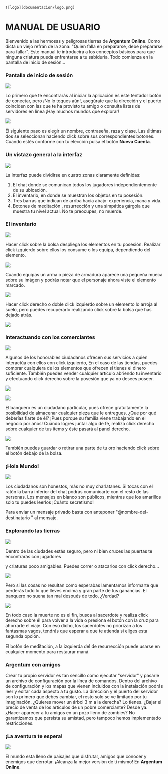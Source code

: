     ![logo](documentacion/logo.png)

# MANUAL DE USUARIO

Bienvenido a las hermosas y peligrosas tierras de **Argentum Online**. Como dicta un viejo refrán de la zona: "Quien falla en prepararse, debe prepararse para fallar".  Este manual te introducirá a los conceptos básicos para que ninguna criatura pueda enfrentarse a tu sabiduría. Todo comienza en la pantalla de inicio de sesión...

### Pantalla de inicio de sesión

![](documentacion/mu-login.png)

Lo primero que te encontrarás al iniciar la aplicación es este tentador botón de conectar, pero ¡No lo toques aún!, asegúrate que la dirección y el puerto coinciden con las que te ha provisto tu amigo o consulta listas de servidores en línea ¡Hay muchos mundos que explorar!

![](documentacion/mu-login2.png)

El siguiente paso es elegir un nombre, contraseña, raza y clase. Las últimas dos se seleccionan haciendo click sobre sus correspondientes botones. Cuando estés conforme con tu elección pulsa el botón **Nueva Cuenta**.



### Un vistazo general a la interfaz

![](documentacion/mu-general.png)

La interfaz puede dividirse en cuatro zonas claramente definidas:

1. El chat donde se comunican todos los jugadores independientemente de su ubicación.
2. El inventario, en donde se muestran los objetos en tu posesión.
3. Tres barras que indican de arriba hacia abajo: experiencia, mana y vida.
4. Botones de meditación , resurrección y una simpática gárgola que muestra tu nivel actual. No te preocupes, no muerde.

### El inventario

![](documentacion/mu-inv.png)

Hacer click sobre la bolsa despliega los elementos en tu posesión. Realizar click izquierdo sobre ellos los consume o los equipa, dependiendo del elemento.

![](documentacion/mu-inv2.png)

Cuando equipas un arma o pieza de armadura aparece una pequeña mueca sobre su imágen y podrás notar que el personaje ahora viste el elemento marcado.

![](documentacion/mu-inv3.png)

Hacer click derecho o doble click izquierdo sobre un elemento lo arroja al suelo, pero puedes recuperarlo realizando click sobre la bolsa que has dejado atrás.

![](documentacion/mu-inv4.png)

### Interactuando con los comerciantes

![](documentacion/mu-comerciante.png)

Algunos de los honorables ciudadanos ofrecen sus servicios a quien interactúa con ellos con click izquierdo, En el caso de las tiendas, puedes comprar cualquiera de los elementos que ofrecen si tienes el dinero suficiente. También puedes vender cualquier artículo abriendo tu inventario y efectuando click derecho sobre la posesión que ya no desees poseer.

![](documentacion/mu-banquero.png)

![](documentacion/mu-banquero2.png)

El banquero es un ciudadano particular, pues ofrece gratuitamente la posibilidad de almacenar cualquier pieza que le entregues. ¿Que por qué deberías fiarte de él? ¡Pues porque su familia viene trabajando en el negocio por años! Cuándo logres juntar algo de fé, realiza click derecho sobre cualquier de tus items y éste pasará al panel derecho.

![](documentacion/mu-banquero3.png)

También puedes guardar o retirar una parte de tu oro haciendo click sobre el botón debajo de la bolsa.



### ¡Hola Mundo!

![](documentacion/mu-chat.png)

Los ciudadanos son honestos, más no muy charlatanes. Si tocas con el ratón la barra inferior del chat podrás comunicarte con el resto de las personas. Los mensajes en blanco son públicos, mientras que los amarillos solo tu puedes leerlos ¡Cuánto secretismo! 

Para enviar un mensaje privado basta con anteponer  "@nombre-del-destinatario " al mensaje.

### Explorando las tierras

![](documentacion/mu-combate.png)

Dentro de las ciudades estás seguro, pero ni bien cruces las puertas te encontrarás con jugadores

y  criaturas poco amigables. Puedes correr o atacarlos con click derecho...

![](documentacion/mu-combate2.png)

Pero si las cosas no resultan como esperabas lamentamos informarte que perderás todo lo que lleves encima y gran parte de tus ganancias. El banquero no suena tan mal después de todo, ¿Verdad?

![](documentacion/mu-combate3.png)

En todo caso la muerte no es el fin, busca al sacerdote y realiza click derecho sobre él para volver a la vida o presiona el botón con la cruz para ahorrarte el viaje. Con eso dicho, los sacerdotes no priorizan a los fantasmas vagos, tendrás que esperar a que te atienda si eliges esta segunda opción.

El botón de meditación, a la izquierda del de resurrección puede usarse en cualquier momento para restaurar maná.



### Argentum con amigos

Crear tu propio servidor es tan sencillo como ejecutar "servidor" y pasarle un archivo de configuración por la línea de comandos. Dentro del archivo de configuración y los mapas que vienen incluidos con la instalación podrás leer y editar cada aspecto a tu gusto. La dirección y el puerto del servidor son lo primero que debes cambiar, el resto solo se ve limitado por tu imaginación. ¿Quieres mover un árbol 3 m a la derecha? Lo tienes. ¿Bajar el precio de venta de los artículos de un pobre comerciante?  Desde ya. ¿Hacer aparecer a tu amigos en un pozo lleno de zombies? No garantizamos que persista su amistad, pero tampoco hemos implementado restricciones. 



### ¡La aventura te espera!

![](documentacion/mu-despedida.png)

El mundo esta lleno de paisajes que disfrutar, amigos que conocer y enemigos que derrotar. ¡Alcanza la mejor versión de ti mismo! En **Argentum Online**.




